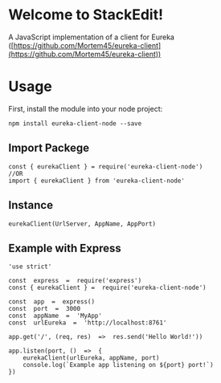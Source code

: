 # Welcome to StackEdit!

A JavaScript implementation of a client for Eureka ([https://github.com/Mortem45/eureka-client](https://github.com/Mortem45/eureka-client))


# Usage

First, install the module into your node project:

    npm install eureka-client-node --save

## Import Packege

    const { eurekaClient } = require('eureka-client-node')
    //OR
    import { eurekaClient } from 'eureka-client-node'


## Instance

    eurekaClient(UrlServer, AppName, AppPort)

## Example with Express

    'use strict'

    const  express  =  require('express')
    const { eurekaClient } =  require('eureka-client-node')

    const  app  =  express()
    const  port  =  3000
    const  appName  =  'MyApp'
    const  urlEureka  =  'http://localhost:8761'

    app.get('/', (req, res)  =>  res.send('Hello World!'))

    app.listen(port, ()  =>  {
    	eurekaClient(urlEureka, appName, port)
    	console.log(`Example app listening on ${port} port!`)
    })
